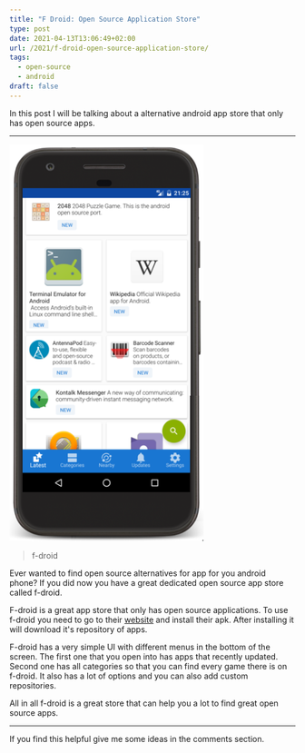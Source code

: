```yaml
---
title: "F Droid: Open Source Application Store"
type: post
date: 2021-04-13T13:06:49+02:00
url: /2021/f-droid-open-source-application-store/
tags:
  - open-source
  - android
draft: false
---
```


In this post I will be talking about a alternative android app store that only has open source apps.

<!--more-->

---

![f-droid](https://raw.githubusercontent.com/CronyTips/Photos/master/f-droid.png)

> f-droid

Ever wanted to find open source alternatives for app for you android phone? If you did now you have a great dedicated open source app store called f-droid.

F-droid is a great app store that only has open source applications. To use f-droid you need to go to their [website](https://f-droid.org/) and install their apk. After installing it will download it's repository of apps.

F-droid has a very simple UI with different menus in the bottom of the screen. The first one that you open into has apps that recently updated. Second one has all categories so that you can find every game there is on f-droid. It also has a lot of options and you can also add custom repositories.

All in all f-droid is a great store that can help you a lot to find great open source apps.

---

If you find this helpful give me some ideas in the comments section.

